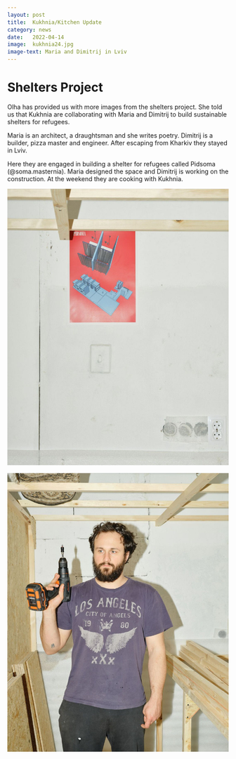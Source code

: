 ```yaml
---
layout: post
title:  Kukhnia/Kitchen Update
category: news
date:   2022-04-14
image:  kukhnia24.jpg
image-text: Maria and Dimitrij in Lviv
---
```

# Shelters Project

Olha has provided us with more images from the shelters project. She told us that Kukhnia are collaborating with Maria and Dimitrij to build sustainable shelters for refugees.

Maria is an architect, a draughtsman and she writes poetry. Dimitrij is a builder, pizza master and engineer. After escaping from Kharkiv they stayed in Lviv.

Here they are engaged in building a shelter for refugees called Pidsoma (@soma.masternia). Maria designed the space and Dimitrij is working on the construction. At the weekend they are cooking with Kukhnia.


![](/assets/images/kukhnia25.jpg)

![](/assets/images/kukhnia26.jpg)
